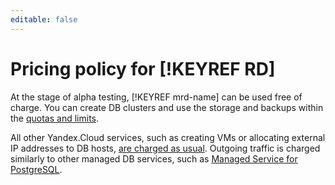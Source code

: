 ```yaml
---
editable: false
---
```

# Pricing policy for [!KEYREF RD]

At the stage of alpha testing, [!KEYREF mrd-name] can be used free of charge. You can create DB clusters and use the storage and backups within the [quotas and limits](concepts/limits.md).

All other Yandex.Cloud services, such as creating VMs or allocating external IP addresses to DB hosts, [are charged as usual](../billing/pricing.md). Outgoing traffic is charged similarly to other managed DB services, such as [Managed Service for PostgreSQL](../managed-postgresql/pricing.md#prices-traffic).

